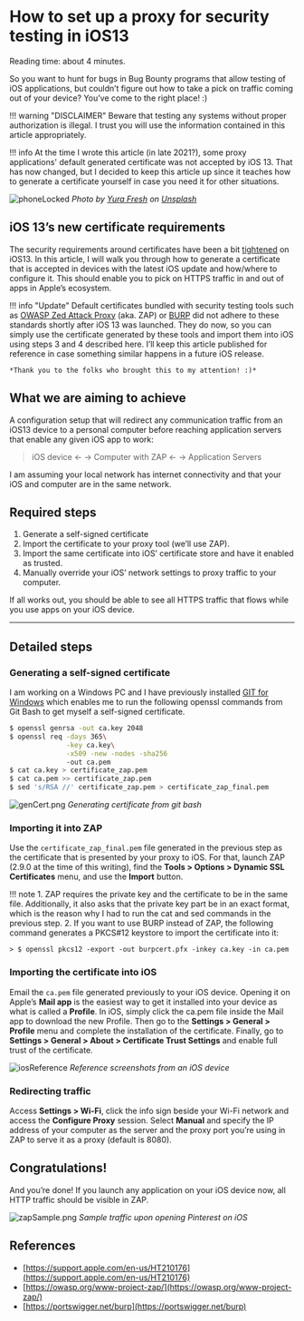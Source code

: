 # How to set up a proxy for security testing in iOS13

Reading time: about 4 minutes.

So you want to hunt for bugs in Bug Bounty programs that allow testing of iOS applications, but couldn’t figure out how to take a pick on traffic coming out of your device? You’ve come to the right place! :)

!!! warning "DISCLAIMER"
    Beware that testing any systems without proper authorization is illegal. I trust you will use the information contained in this article appropriately.

!!! info
    At the time I wrote this article (in late 2021?), some proxy applications' default generated certificate was not accepted by iOS 13. That has now changed, but I decided to keep this article up since it teaches how to generate a certificate yourself in case you need it for other situations.

![phoneLocked](phoneLocked.jpeg)
*Photo by [Yura Fresh](https://unsplash.com/@mr_fresh?utm_source=unsplash&utm_medium=referral&utm_content=creditCopyText) on [Unsplash](https://unsplash.com)*

## iOS 13’s new certificate requirements
The security requirements around certificates have been a bit [tightened](https://support.apple.com/en-us/HT210176) on iOS13. In this article, I will walk you through how to generate a certificate that is accepted in devices with the latest iOS update and how/where to configure it. This should enable you to pick on HTTPS traffic in and out of apps in Apple’s ecosystem.

!!! info "Update"
    Default certificates bundled with security testing tools such as [OWASP Zed Attack Proxy](https://owasp.org/www-project-zap/) (aka. ZAP) or [BURP](https://portswigger.net/burp) did not adhere to these standards shortly after iOS 13 was launched. They do now, so you can simply use the certificate generated by these tools and import them into iOS using steps 3 and 4 described here. I’ll keep this article published for reference in case something similar happens in a future iOS release.
    
    *Thank you to the folks who brought this to my attention! :)*

## What we are aiming to achieve
A configuration setup that will redirect any communication traffic from an iOS13 device to a personal computer before reaching application servers that enable any given iOS app to work:

> iOS device ← → Computer with ZAP ← → Application Servers

I am assuming your local network has internet connectivity and that your iOS and computer are in the same network.

## Required steps
1. Generate a self-signed certificate
1. Import the certificate to your proxy tool (we’ll use ZAP).
1. Import the same certificate into iOS’ certificate store and have it enabled as trusted.
1. Manually override your iOS’ network settings to proxy traffic to your computer.

If all works out, you should be able to see all HTTPS traffic that flows while you use apps on your iOS device.

---

## Detailed steps

### Generating a self-signed certificate
I am working on a Windows PC and I have previously installed [GIT for Windows](https://git-scm.com/downloads) which enables me to run the following openssl commands from Git Bash to get myself a self-signed certificate.

```bash
$ openssl genrsa -out ca.key 2048
$ openssl req -days 365\
              -key ca.key\
              -x509 -new -nodes -sha256 
              -out ca.pem
$ cat ca.key > certificate_zap.pem
$ cat ca.pem >> certificate_zap.pem
$ sed 's/RSA //' certificate_zap.pem > certificate_zap_final.pem
```

![genCert.png](genCert.png)
*Generating certificate from git bash*

### Importing it into ZAP
Use the `certificate_zap_final.pem` file generated in the previous step as the certificate that is presented by your proxy to iOS. For that, launch ZAP (2.9.0 at the time of this writing), find the **Tools > Options > Dynamic SSL Certificates** menu, and use the **Import** button.

!!! note
    1. ZAP requires the private key and the certificate to be in the same file. Additionally, it also asks that the private key part be in an exact format, which is the reason why I had to run the cat and sed commands in the previous step.
    2. If you want to use BURP instead of ZAP, the following command generates a PKCS#12 keystore to import the certificate into it:

    > $ openssl pkcs12 -export -out burpcert.pfx -inkey ca.key -in ca.pem

### Importing the certificate into iOS
Email the `ca.pem` file generated previously to your iOS device. Opening it on Apple’s **Mail app** is the easiest way to get it installed into your device as what is called a **Profile**. In iOS, simply click the ca.pem file inside the Mail app to download the new Profile. Then go to the **Settings > General > Profile** menu and complete the installation of the certificate. Finally, go to **Settings > General > About > Certificate Trust Settings** and enable full trust of the certificate.

![iosReference](iosReference.png)
*Reference screenshots from an iOS device*

### Redirecting traffic
Access **Settings > Wi-Fi**, click the info sign beside your Wi-Fi network and access the **Configure Proxy** session. Select **Manual** and specify the IP address of your computer as the server and the proxy port you’re using in ZAP to serve it as a proxy (default is 8080).

## Congratulations!
And you’re done! If you launch any application on your iOS device now, all HTTP traffic should be visible in ZAP.

![zapSample.png](zapSample.png)
*Sample traffic upon opening Pinterest on iOS*

## References
* [https://support.apple.com/en-us/HT210176](https://support.apple.com/en-us/HT210176)
* [https://owasp.org/www-project-zap/](https://owasp.org/www-project-zap/)
* [https://portswigger.net/burp](https://portswigger.net/burp)
